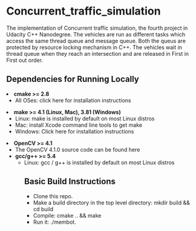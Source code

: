 # Concurrent_traffic_simulation

<p>The implementation of Concurrent traffic simulation, the fourth project in Udacity C++ Nanodegree. The vehicles
are run as different tasks which access the same thread queue and message queue. Both the queus are protected 
by resource locking mechanism in C++. The vehicles wait in thread queue when they reach an intersection and 
are released in First in First out order.</p>

<h2>Dependencies for Running Locally</h2>



<li><b>cmake >= 2.8</b>
        <ul>
            <li>All OSes: click here for installation instructions</li>
        </ul>
</li>

<li>
    <b>make >= 4.1 (Linux, Mac), 3.81 (Windows)</b>
        <ul>
            <li>Linux: make is installed by default on most Linux distros</li>
        
<li>Mac: install Xcode command line tools to get make</li>
</li>
            <li>Windows: Click here for installation instructions</li>
</ul>
    </li>

<li><b>OpenCV >= 4.1 </b>
        <ul>
            <li>The OpenCV 4.1.0 source code can be found here</li>

<li><b>gcc/g++ >= 5.4</b>
        <ul>
            <li>Linux: gcc / g++ is installed by default on most Linux distros</li>
        

<h2>Basic Build Instructions</h2>
<ul>
    <li>Clone this repo.</li>
    <li>Make a build directory in the top level directory: mkdir build && cd build</li>
    <li>Compile: cmake .. && make</li>
    <li>Run it: ./membot.</li>
</ul>

